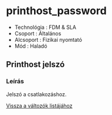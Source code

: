 # printhost\_password

* Technológia : FDM & SLA
* Csoport : Általános
* Alcsoport : Fizikai nyomtató
* Mód : Haladó

## Printhost jelszó

### Leírás

Jelszó a csatlakozáshoz.

[Vissza a változók listájához](/)

